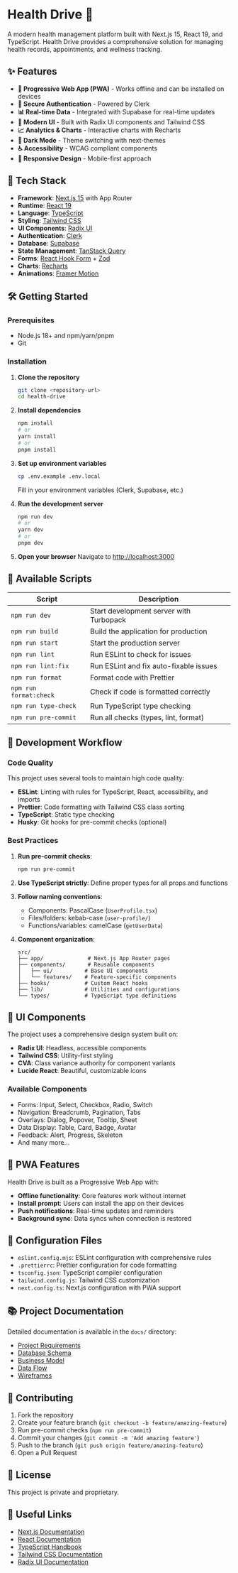 # Health Drive 🏥

A modern health management platform built with Next.js 15, React 19, and TypeScript. Health Drive
provides a comprehensive solution for managing health records, appointments, and wellness tracking.

## ✨ Features

- **📱 Progressive Web App (PWA)** - Works offline and can be installed on devices
- **🔐 Secure Authentication** - Powered by Clerk
- **📊 Real-time Data** - Integrated with Supabase for real-time updates
- **🎨 Modern UI** - Built with Radix UI components and Tailwind CSS
- **📈 Analytics & Charts** - Interactive charts with Recharts
- **🌙 Dark Mode** - Theme switching with next-themes
- **♿ Accessibility** - WCAG compliant components
- **📱 Responsive Design** - Mobile-first approach

## 🚀 Tech Stack

- **Framework**: [Next.js 15](https://nextjs.org/) with App Router
- **Runtime**: [React 19](https://reactjs.org/)
- **Language**: [TypeScript](https://www.typescriptlang.org/)
- **Styling**: [Tailwind CSS](https://tailwindcss.com/)
- **UI Components**: [Radix UI](https://www.radix-ui.com/)
- **Authentication**: [Clerk](https://clerk.com/)
- **Database**: [Supabase](https://supabase.com/)
- **State Management**: [TanStack Query](https://tanstack.com/query)
- **Forms**: [React Hook Form](https://react-hook-form.com/) + [Zod](https://zod.dev/)
- **Charts**: [Recharts](https://recharts.org/)
- **Animations**: [Framer Motion](https://www.framer.com/motion/)

## 🛠️ Getting Started

### Prerequisites

- Node.js 18+ and npm/yarn/pnpm
- Git

### Installation

1. **Clone the repository**

   ```bash
   git clone <repository-url>
   cd health-drive
   ```

2. **Install dependencies**

   ```bash
   npm install
   # or
   yarn install
   # or
   pnpm install
   ```

3. **Set up environment variables**

   ```bash
   cp .env.example .env.local
   ```

   Fill in your environment variables (Clerk, Supabase, etc.)

4. **Run the development server**

   ```bash
   npm run dev
   # or
   yarn dev
   # or
   pnpm dev
   ```

5. **Open your browser** Navigate to [http://localhost:3000](http://localhost:3000)

## 📝 Available Scripts

| Script                 | Description                             |
| ---------------------- | --------------------------------------- |
| `npm run dev`          | Start development server with Turbopack |
| `npm run build`        | Build the application for production    |
| `npm run start`        | Start the production server             |
| `npm run lint`         | Run ESLint to check for issues          |
| `npm run lint:fix`     | Run ESLint and fix auto-fixable issues  |
| `npm run format`       | Format code with Prettier               |
| `npm run format:check` | Check if code is formatted correctly    |
| `npm run type-check`   | Run TypeScript type checking            |
| `npm run pre-commit`   | Run all checks (types, lint, format)    |

## 🧰 Development Workflow

### Code Quality

This project uses several tools to maintain high code quality:

- **ESLint**: Linting with rules for TypeScript, React, accessibility, and imports
- **Prettier**: Code formatting with Tailwind CSS class sorting
- **TypeScript**: Static type checking
- **Husky**: Git hooks for pre-commit checks (optional)

### Best Practices

1. **Run pre-commit checks**:

   ```bash
   npm run pre-commit
   ```

2. **Use TypeScript strictly**: Define proper types for all props and functions

3. **Follow naming conventions**:
   - Components: PascalCase (`UserProfile.tsx`)
   - Files/folders: kebab-case (`user-profile/`)
   - Functions/variables: camelCase (`getUserData`)

4. **Component organization**:
   ```
   src/
   ├── app/              # Next.js App Router pages
   ├── components/       # Reusable components
   │   ├── ui/          # Base UI components
   │   └── features/    # Feature-specific components
   ├── hooks/           # Custom React hooks
   ├── lib/             # Utilities and configurations
   └── types/           # TypeScript type definitions
   ```

## 🎨 UI Components

The project uses a comprehensive design system built on:

- **Radix UI**: Headless, accessible components
- **Tailwind CSS**: Utility-first styling
- **CVA**: Class variance authority for component variants
- **Lucide React**: Beautiful, customizable icons

### Available Components

- Forms: Input, Select, Checkbox, Radio, Switch
- Navigation: Breadcrumb, Pagination, Tabs
- Overlays: Dialog, Popover, Tooltip, Sheet
- Data Display: Table, Card, Badge, Avatar
- Feedback: Alert, Progress, Skeleton
- And many more...

## 📱 PWA Features

Health Drive is built as a Progressive Web App with:

- **Offline functionality**: Core features work without internet
- **Install prompt**: Users can install the app on their devices
- **Push notifications**: Real-time updates and reminders
- **Background sync**: Data syncs when connection is restored

## 🔧 Configuration Files

- `eslint.config.mjs`: ESLint configuration with comprehensive rules
- `.prettierrc`: Prettier configuration for code formatting
- `tsconfig.json`: TypeScript compiler configuration
- `tailwind.config.js`: Tailwind CSS customization
- `next.config.ts`: Next.js configuration with PWA support

## 📚 Project Documentation

Detailed documentation is available in the `docs/` directory:

- [Project Requirements](./docs/project-requirements.md)
- [Database Schema](./docs/database-schema.md)
- [Business Model](./docs/business-model.md)
- [Data Flow](./docs/data-flow.md)
- [Wireframes](./docs/wireframes.md)

## 🤝 Contributing

1. Fork the repository
2. Create your feature branch (`git checkout -b feature/amazing-feature`)
3. Run pre-commit checks (`npm run pre-commit`)
4. Commit your changes (`git commit -m 'Add amazing feature'`)
5. Push to the branch (`git push origin feature/amazing-feature`)
6. Open a Pull Request

## 📄 License

This project is private and proprietary.

## 🔗 Useful Links

- [Next.js Documentation](https://nextjs.org/docs)
- [React Documentation](https://reactjs.org/docs)
- [TypeScript Handbook](https://www.typescriptlang.org/docs)
- [Tailwind CSS Documentation](https://tailwindcss.com/docs)
- [Radix UI Documentation](https://www.radix-ui.com/docs)
